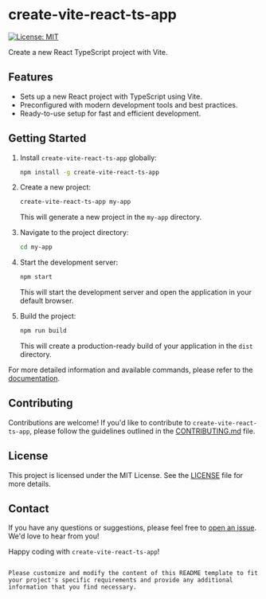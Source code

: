 
# create-vite-react-ts-app

[![License: MIT](https://img.shields.io/badge/License-MIT-blue.svg)](https://opensource.org/licenses/MIT)

Create a new React TypeScript project with Vite.

## Features

- Sets up a new React project with TypeScript using Vite.
- Preconfigured with modern development tools and best practices.
- Ready-to-use setup for fast and efficient development.

## Getting Started

1. Install `create-vite-react-ts-app` globally:

   ```bash
   npm install -g create-vite-react-ts-app
   ```

2. Create a new project:

   ```bash
   create-vite-react-ts-app my-app
   ```

   This will generate a new project in the `my-app` directory.

3. Navigate to the project directory:

   ```bash
   cd my-app
   ```

4. Start the development server:

   ```bash
   npm start
   ```

   This will start the development server and open the application in your default browser.

5. Build the project:

   ```bash
   npm run build
   ```

   This will create a production-ready build of your application in the `dist` directory.

For more detailed information and available commands, please refer to the [documentation](link-to-documentation).


## Contributing

Contributions are welcome! If you'd like to contribute to `create-vite-react-ts-app`, please follow the guidelines outlined in the [CONTRIBUTING.md](CONTRIBUTING.md) file.

## License

This project is licensed under the MIT License. See the [LICENSE](LICENSE) file for more details.

## Contact

If you have any questions or suggestions, please feel free to [open an issue](https://github.com/shavidze/create-vite-react-ts-app/issues). We'd love to hear from you!

Happy coding with `create-vite-react-ts-app`!

```

Please customize and modify the content of this README template to fit your project's specific requirements and provide any additional information that you find necessary.
